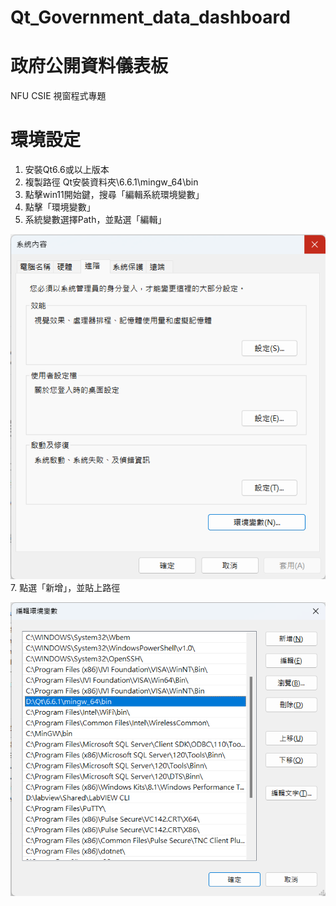 # Qt_Government_data_dashboard
# 政府公開資料儀表板
NFU CSIE 視窗程式專題
# 環境設定
1. 安裝Qt6.6或以上版本
2. 複製路徑 Qt安裝資料夾\6.6.1\mingw_64\bin
3. 點擊win11開始鍵，搜尋「編輯系統環境變數」
4. 點擊「環境變數」
5. 系統變數選擇Path，並點選「編輯」

![](https://github.com/joshu0601/Qt_Government_data_dashboard/blob/main/pic/%E7%B3%BB%E7%B5%B1%E5%85%A7%E5%AE%B9.png)
7. 點選「新增」，並貼上路徑
   
![](https://github.com/joshu0601/Qt_Government_data_dashboard/blob/main/pic/%E6%96%B0%E5%A2%9E%E7%92%B0%E5%A2%83%E8%AE%8A%E6%95%B8.png)
